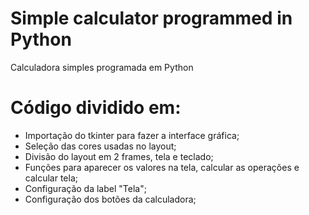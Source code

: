 # Simple calculator programmed in Python

Calculadora simples programada em Python

# Código dividido em:

- Importação do tkinter para fazer a interface gráfica;
- Seleção das cores usadas no layout;
- Divisão do layout em 2 frames, tela e teclado;
- Funções para aparecer os valores na tela, calcular as operações e calcular tela;
- Configuração da label "Tela";
- Configuração dos botões da calculadora;


